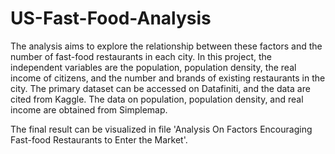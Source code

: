 # US-Fast-Food-Analysis

The analysis aims to explore the relationship between these factors and the number of fast-food restaurants in each city. 
In this project, the independent variables are the population, population density, the real income of citizens, and the number and brands of existing restaurants in the city. 
The primary dataset can be accessed on Datafiniti, and the data are cited from Kaggle. The data on population, population density, and real income are obtained from Simplemap.

The final result can be visualized in file 'Analysis On Factors Encouraging Fast-food Restaurants to Enter the Market'.
